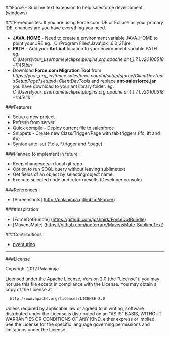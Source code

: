 ##iForce - Sublime text extension to help salesforce development (windows)


###Prerequisites:
If you are using Force.com IDE or Eclipse as your primary IDE, chances are you have everything you need.

* **JAVA\_HOME** - Need to create a environment variable JAVA\_HOME to point your JRE eg. _C:\Program Files\Java\jdk1.6.0_31\jre
* **PATH** - Add your **Ant.bat** location to your environment variable PATH eg. _C:\Users\your_username\eclipse\plugins\org.apache.ant_1.7.1.v20100518-1145\bin_
* Download **Force.com Migration Tool** from _https://your\_org\_instance.salesforce.com/ui/setup/sforce/ClientDevToolsSetupPage?setupid=ClientDevTools_ and replace **ant-salesforce.jar** you have download to your ant library folder. eg. _C:\Users\your_username\eclipse\plugins\org.apache.ant_1.7.1.v20100518-1145\lib_


###Features
* Setup a new project
* Refresh from server
* Quick compile - Deploy current file to salesforce
* Snippets - Create new Class/Trigger/Page with tab triggers (ifc, ift and ifp)
* Syntax auto-set (*.cls, *.trigger and *.page)
 
###Planned to implement in future
*  Keep changesets in local git repo
*  Option to run SOQL query without leaving sublimetext
*  Get fields of an object by selecting object name.
*  Execute selected code and return results (Developer console)

###References
- [Screenshots] (http://palaniraja.github.io/iForce/)

####Inspiration
- [ForceDotBundle] (https://github.com/joshbirk/ForceDotBundle)
- [MavensMate] (https://github.com/joeferraro/MavensMate-SublimeText)

###Contributions
- [pventurino](https://github.com/pventurino)

***
###License

Copyright 2012 Palaniraja

  Licensed under the Apache License, Version 2.0 (the "License");
  you may not use this file except in compliance with the License.
  You may obtain a copy of the License at

      http://www.apache.org/licenses/LICENSE-2.0

  Unless required by applicable law or agreed to in writing, software
  distributed under the License is distributed on an "AS IS" BASIS,
  WITHOUT WARRANTIES OR CONDITIONS OF ANY KIND, either express or implied.
  See the License for the specific language governing permissions and
  limitations under the License.
